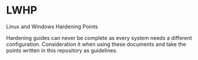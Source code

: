 # LWHP
Linux and Windows Hardening Points

Hardening guides can never be complete as every system needs a different configuration. Consideration it when using these documents and take the points written in this repository as guidelines.
